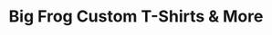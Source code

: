 ---
title: "Big Frog Custom T-Shirts & More"
url: /aurora/big-frog-custom-t-shirts-and-more/
shop: clothes
---